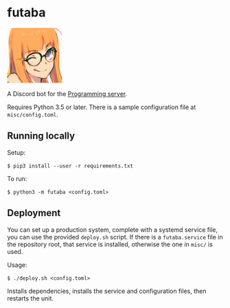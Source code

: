 # futaba
![futaba looking at the camera](images/futaba-portrait.png)

A Discord bot for the [Programming server](https://discord.gg/010z0Kw1A9ql5c1Qe).

Requires Python 3.5 or later. There is a sample configuration file at `misc/config.toml`.

## Running locally
Setup:
```
$ pip3 install --user -r requirements.txt
```

To run:
```
$ python3 -m futaba <config.toml>
```

## Deployment
You can set up a production system, complete with a systemd service file, you can use the provided
`deploy.sh` script. If there is a `futaba.service` file in the repository root, that service is installed, otherwise the one in `misc/` is used.

Usage:
```
$ ./deploy.sh <config.toml>
```

Installs dependencies, installs the service and configuration files, then restarts the unit.
